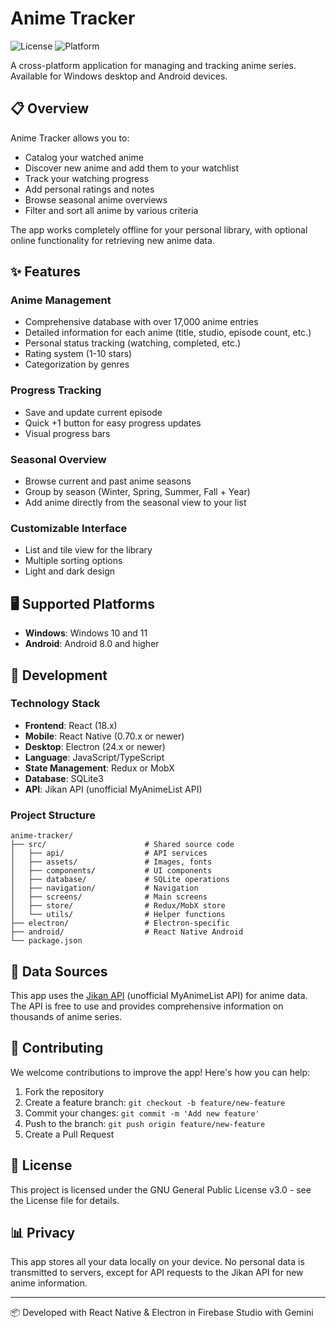 # Anime Tracker

![License](https://img.shields.io/badge/license-GNU%20GPLv3-blue.svg)
![Platform](https://img.shields.io/badge/platform-Windows%20|%20Android-lightgrey.svg)

A cross-platform application for managing and tracking anime series. Available for Windows desktop and Android devices.

## 📋 Overview

Anime Tracker allows you to:
- Catalog your watched anime
- Discover new anime and add them to your watchlist
- Track your watching progress
- Add personal ratings and notes
- Browse seasonal anime overviews
- Filter and sort all anime by various criteria

The app works completely offline for your personal library, with optional online functionality for retrieving new anime data.

## ✨ Features

### Anime Management
- Comprehensive database with over 17,000 anime entries
- Detailed information for each anime (title, studio, episode count, etc.)
- Personal status tracking (watching, completed, etc.)
- Rating system (1-10 stars)
- Categorization by genres

### Progress Tracking
- Save and update current episode
- Quick +1 button for easy progress updates
- Visual progress bars

### Seasonal Overview
- Browse current and past anime seasons
- Group by season (Winter, Spring, Summer, Fall + Year)
- Add anime directly from the seasonal view to your list

### Customizable Interface
- List and tile view for the library
- Multiple sorting options
- Light and dark design

## 🖥️ Supported Platforms

- **Windows**: Windows 10 and 11
- **Android**: Android 8.0 and higher

## 🔧 Development

### Technology Stack

- **Frontend**: React (18.x)
- **Mobile**: React Native (0.70.x or newer)
- **Desktop**: Electron (24.x or newer)
- **Language**: JavaScript/TypeScript
- **State Management**: Redux or MobX
- **Database**: SQLite3
- **API**: Jikan API (unofficial MyAnimeList API)

### Project Structure

```
anime-tracker/
├── src/                      # Shared source code
│   ├── api/                  # API services
│   ├── assets/               # Images, fonts
│   ├── components/           # UI components
│   ├── database/             # SQLite operations
│   ├── navigation/           # Navigation
│   ├── screens/              # Main screens
│   ├── store/                # Redux/MobX store
│   └── utils/                # Helper functions
├── electron/                 # Electron-specific
├── android/                  # React Native Android
└── package.json
```

## 🔄 Data Sources

This app uses the [Jikan API](https://jikan.moe/) (unofficial MyAnimeList API) for anime data. The API is free to use and provides comprehensive information on thousands of anime series.

## 🤝 Contributing

We welcome contributions to improve the app! Here's how you can help:

1. Fork the repository
2. Create a feature branch: `git checkout -b feature/new-feature`
3. Commit your changes: `git commit -m 'Add new feature'`
4. Push to the branch: `git push origin feature/new-feature`
5. Create a Pull Request

## 📄 License

This project is licensed under the GNU General Public License v3.0 - see the License file for details.

## 📊 Privacy

This app stores all your data locally on your device. No personal data is transmitted to servers, except for API requests to the Jikan API for new anime information.

---

📦 Developed with React Native & Electron in Firebase Studio with Gemini